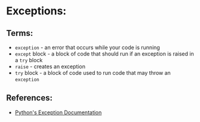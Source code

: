 # Exceptions:

## Terms:
* `exception` - an error that occurs while your code is running
* `except` block - a block of code that should run if an exception is raised in a `try` block
* `raise` - creates an exception
* `try` block - a block of code used to run code that may throw an `exception`

## References:
* [Python's Exception Documentation](https://docs.python.org/3/tutorial/errors.html)
